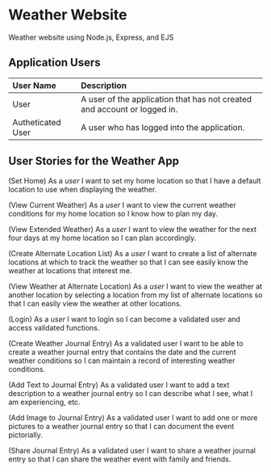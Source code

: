 # Weather Website

Weather website using Node.js, Express, and EJS

## Application Users

| User Name | Description |
| :--- | :--- |
| User | A user of the application that has not created and account or logged in. |
| Autheticated User | A user who has logged into the application. |

## User Stories for the Weather App

(Set Home) As a *user* I want to set my home location so that I have a default location to use when displaying the weather.

(View Current Weather) As a *user* I want to view the current weather conditions for my home location so I know how to plan my day.

(View Extended Weather) As a *user* I want to view the weather for the next four days at my home location so I can plan accordingly.

(Create Alternate Location List) As a *user* I want to create a list of alternate locations at which to track the weather so that I can see easily know the weather at locations that interest me.

(View Weather at Alternate Location) As a *user* I want to view the weather at another location by selecting a location from my list of alternate locations so that I can easily view the weather at other locations.

(Login) As a *user* I want to login so I can become a validated user and access validated functions.

(Create Weather Journal Entry) As a validated user I want to be able to create a weather journal entry that contains the date and the current weather conditions so I can maintain a record of interesting weather conditions.

(Add Text to Journal Entry) As a validated user I want to add a text description to a weather journal entry so I can describe what I see, what I am experiencing, etc.

(Add Image to Journal Entry) As a validated user I want to add one or more pictures to a weather journal entry so that I can document the event pictorially.

(Share Journal Entry) As a validated user I want to share a weather journal entry so that I can share the weather event with family and friends.

